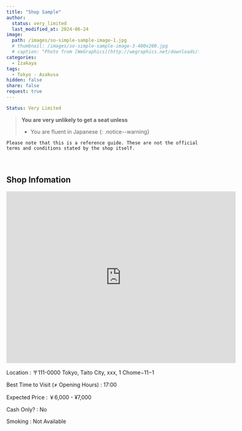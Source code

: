 ```yaml
---
title: "Shop Sample"
author:
  status: very_limited
  last_modified_at: 2024-06-24
image: 
  path: /images/so-simple-sample-image-1.jpg
  # thumbnail: /images/so-simple-sample-image-3-400x200.jpg
  # caption: "Photo from [WeGraphics](http://wegraphics.net/downloads/free-ultimate-blurred-background-pack/)"
categories:
  - Izakaya
tags:
  - Tokyo - Asakusa
hidden: false
share: false
request: true
---
```


```yaml
Status: Very Limited 
```

> **You are very unlikely to get a seat unless**
> 
> - You are fluent in Japanese
{: .notice--warning}


`Please note that this is a reference guide. These are not the official terms and conditions stated by the shop itself.`


<p>　</p>


## Shop Infomation
<div class="map">
<iframe src="https://www.google.com/maps/embed?pb=!1m18!1m12!1m3!1d25912.827808573104!2d139.7981184!3d35.7236736!2m3!1f0!2f0!3f0!3m2!1i1024!2i768!4f13.1!3m3!1m2!1s0x60188ec1a4463df1%3A0x6c0d289a8292810d!2z5rWF6I2J5a-6!5e0!3m2!1sja!2sjp!4v1719228792256!5m2!1sja!2sjp" width="600" height="450" style="border:0;" allowfullscreen="" loading="lazy" referrerpolicy="no-referrer-when-downgrade"></iframe>
</div>

<p></p>

Location
: 〒111-0000 Tokyo, Taito City, xxx, 1 Chome−11−1

Best Time to Visit (≠ Opening Hours)
: 17:00

Expected Price
: ￥6,000 - ¥7,000

Cash Only?
: No

Smoking
: Not Available



